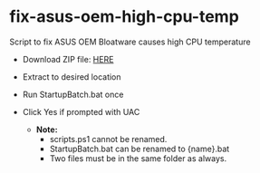# fix-asus-oem-high-cpu-temp
Script to fix ASUS OEM Bloatware causes high CPU temperature

- Download ZIP file: [HERE](https://github.com/chrisn1992/fix-asus-oem-high-cpu-temp/archive/refs/tags/release.zip)
- Extract to desired location
- Run StartupBatch.bat once
- Click Yes if prompted with UAC

  - **Note:**
    -  scripts.ps1 cannot be renamed.
    -  StartupBatch.bat can be renamed to {name}.bat
    -  Two files must be in the same folder as always.
